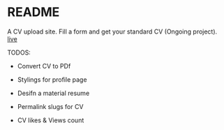 # README

A CV upload site. Fill a form and get your standard CV (Ongoing project).
[live](https://www.materialresume.herokuapp.com)

TODOS:

* Convert CV to PDf 

* Stylings for profile page

* Desifn a material resume

* Permalink slugs for CV

* CV likes & Views count
